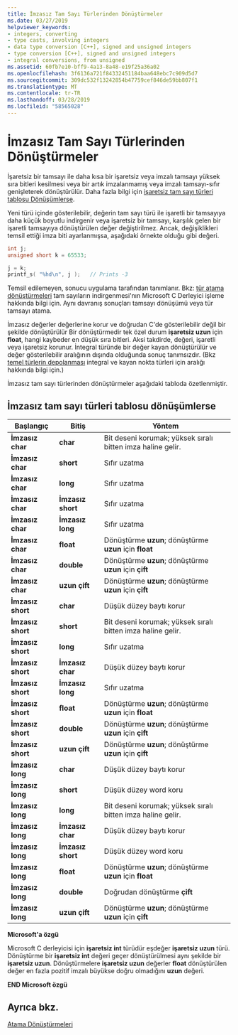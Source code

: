 ```yaml
---
title: İmzasız Tam Sayı Türlerinden Dönüştürmeler
ms.date: 03/27/2019
helpviewer_keywords:
- integers, converting
- type casts, involving integers
- data type conversion [C++], signed and unsigned integers
- type conversion [C++], signed and unsigned integers
- integral conversions, from unsigned
ms.assetid: 60fb7e10-bff9-4a13-8a48-e19f25a36a02
ms.openlocfilehash: 3f6136a721f84332451184baa648ebc7c909d5d7
ms.sourcegitcommit: 309dc532f13242854b47759cef846de59bb807f1
ms.translationtype: MT
ms.contentlocale: tr-TR
ms.lasthandoff: 03/28/2019
ms.locfileid: "58565028"
---
```

# <a name="conversions-from-unsigned-integral-types"></a>İmzasız Tam Sayı Türlerinden Dönüştürmeler

İşaretsiz bir tamsayı ile daha kısa bir işaretsiz veya imzalı tamsayı yüksek sıra bitleri kesilmesi veya bir artık imzalanmamış veya imzalı tamsayı-sıfır genişleterek dönüştürülür. Daha fazla bilgi için [işaretsiz tam sayı türleri tablosu Dönüşümlerse](#conversions-from-unsigned-integral-types-table).

Yeni türü içinde gösterilebilir, değerin tam sayı türü ile işaretli bir tamsayıya daha küçük boyutlu indirgenir veya işaretsiz bir tamsayı, karşılık gelen bir işaretli tamsayıya dönüştürülen değer değiştirilmez. Ancak, değişiklikleri temsil ettiği imza biti ayarlanmışsa, aşağıdaki örnekte olduğu gibi değeri.

```C
int j;
unsigned short k = 65533;

j = k;
printf_s( "%hd\n", j );   // Prints -3
```

Temsil edilemeyen, sonucu uygulama tarafından tanımlanır. Bkz: [tür atama dönüştürmeleri](../c-language/type-cast-conversions.md) tam sayıların indirgenmesi'nın Microsoft C Derleyici işleme hakkında bilgi için. Aynı davranış sonuçları tamsayı dönüşümü veya tür tamsayı atama.

İmzasız değerler değerlerine korur ve doğrudan C'de gösterilebilir değil bir şekilde dönüştürülür Bir dönüştürmedir tek özel durum **işaretsiz uzun** için **float**, hangi kaybeder en düşük sıra bitleri. Aksi takdirde, değeri, işaretli veya işaretsiz korunur. İntegral türünde bir değer kayan dönüştürülür ve değer gösterilebilir aralığının dışında olduğunda sonuç tanımsızdır. (Bkz [temel türlerin depolanması](../c-language/storage-of-basic-types.md) integral ve kayan nokta türleri için aralığı hakkında bilgi için.)

İmzasız tam sayı türlerinden dönüştürmeler aşağıdaki tabloda özetlenmiştir.

## <a name="conversions-from-unsigned-integral-types-table"></a>İmzasız tam sayı türleri tablosu dönüşümlerse

|Başlangıç|Bitiş|Yöntem|
|----------|--------|------------|
|**İmzasız char**|**char**|Bit deseni korumak; yüksek sıralı bitten imza haline gelir.|
|**İmzasız char**|**short**|Sıfır uzatma|
|**İmzasız char**|**long**|Sıfır uzatma|
|**İmzasız char**|**İmzasız short**|Sıfır uzatma|
|**İmzasız char**|**İmzasız long**|Sıfır uzatma|
|**İmzasız char**|**float**|Dönüştürme **uzun**; dönüştürme **uzun** için **float**|
|**İmzasız char**|**double**|Dönüştürme **uzun**; dönüştürme **uzun** için **çift**|
|**İmzasız char**|**uzun çift**|Dönüştürme **uzun**; dönüştürme **uzun** için **çift**|
|**İmzasız short**|**char**|Düşük düzey baytı korur|
|**İmzasız short**|**short**|Bit deseni korumak; yüksek sıralı bitten imza haline gelir.|
|**İmzasız short**|**long**|Sıfır uzatma|
|**İmzasız short**|**İmzasız char**|Düşük düzey baytı korur|
|**İmzasız short**|**İmzasız long**|Sıfır uzatma|
|**İmzasız short**|**float**|Dönüştürme **uzun**; dönüştürme **uzun** için **float**|
|**İmzasız short**|**double**|Dönüştürme **uzun**; dönüştürme **uzun** için **çift**|
|**İmzasız short**|**uzun çift**|Dönüştürme **uzun**; dönüştürme **uzun** için **çift**|
|**İmzasız long**|**char**|Düşük düzey baytı korur|
|**İmzasız long**|**short**|Düşük düzey word koru|
|**İmzasız long**|**long**|Bit deseni korumak; yüksek sıralı bitten imza haline gelir.|
|**İmzasız long**|**İmzasız char**|Düşük düzey baytı korur|
|**İmzasız long**|**İmzasız short**|Düşük düzey word koru|
|**İmzasız long**|**float**|Dönüştürme **uzun**; dönüştürme **uzun** için **float**|
|**İmzasız long**|**double**|Doğrudan dönüştürme **çift**|
|**İmzasız long**|**uzun çift**|Dönüştürme **uzun**; dönüştürme **uzun** için **çift**|

**Microsoft'a özgü**

Microsoft C derleyicisi için **işaretsiz int** türüdür eşdeğer **işaretsiz uzun** türü. Dönüştürme bir **işaretsiz int** değeri geçer dönüştürülmesi aynı şekilde bir **işaretsiz uzun**. Dönüştürmelere **işaretsiz uzun** değerler **float** dönüştürülen değer en fazla pozitif imzalı büyükse doğru olmadığını **uzun** değeri.

**END Microsoft özgü**

## <a name="see-also"></a>Ayrıca bkz.

[Atama Dönüştürmeleri](../c-language/assignment-conversions.md)
